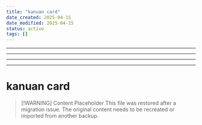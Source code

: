 ```yaml
---
title: "kanuan card"
date_created: 2025-04-15
date_modified: 2025-04-15
status: active
tags: []
---
```


---

---

---

---

# kanuan card

> [\!WARNING] Content Placeholder
> This file was restored after a migration issue. The original content needs to be recreated or imported from another backup.

